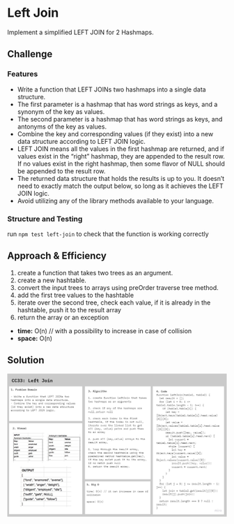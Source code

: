 # Left Join

Implement a simplified LEFT JOIN for 2 Hashmaps.

## Challenge

### Features

- Write a function that LEFT JOINs two hashmaps into a single data structure.
- The first parameter is a hashmap that has word strings as keys, and a synonym of the key as values.
- The second parameter is a hashmap that has word strings as keys, and antonyms of the key as values.
- Combine the key and corresponding values (if they exist) into a new data structure according to LEFT JOIN logic.
- LEFT JOIN means all the values in the first hashmap are returned, and if values exist in the “right” hashmap, they are appended to the result row. If no values exist in the right hashmap, then some flavor of NULL should be appended to the result row.
- The returned data structure that holds the results is up to you. It doesn’t need to exactly match the output below, so long as it achieves the LEFT JOIN logic.
- Avoid utilizing any of the library methods available to your language.

### Structure and Testing

run `npm test left-join` to check that the function is working correctly

## Approach & Efficiency

1. create a function that takes two trees as an argument.
2. create a new hashtable.
3. convert the input trees to arrays using preOrder traverse tree method.
4. add the first tree values to the hashtable
5. iterate over the second tree, check each value, if it is already in the hashtable, push it to the result array
6. return the array or an exception

- **time:** O(n) // with a possibility to increase in case of collision
- **space:** O(n)

## Solution

![image](../assets/CC33.jpg)

<!-- ## Resources and Collaborators -->

